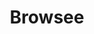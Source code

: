 ---
blog: https://browsee.io/blog
facebook: https://www.facebook.com/Browsee-422443551690138/
logohandle: browseeio
sort: browsee
title: Browsee
twitter: https://x.com/Browsee2
website: https://browsee.io/#/
---